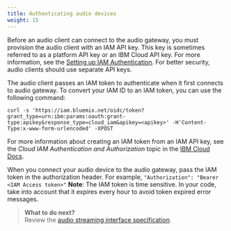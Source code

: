 ```yaml
---
title: Authenticating audio devices
weight: 15
---
```

Before an audio client can connect to the audio gateway, you must provision the audio client with an IAM API key.  This key is sometimes referred to as a platform API key or an IBM Cloud API key. For more information, see the [Setting up IAM Authentication]({{site.baseurl}}/further-topics/login-with-IBMid/). For better security, audio clients should use separate API keys.

The audio client passes an IAM token to authenticate when it first connects to audio gateway. To convert your IAM ID to an IAM token, you can use the following command:

`curl -s 'https://iam.bluemix.net/oidc/token?grant_type=urn:ibm:params:oauth:grant- type:apikey&response_type=cloud_iam&apikey=<apikey>' -H'Content-Type:x-www-form-urlencoded' -XPOST`

For more information about creating an IAM token from an IAM API key, see the _Cloud IAM Authentication and Authorization_ topic in the [IBM Cloud Docs](https://console.bluemix.net/docs/services/IoT/reference/security/cloud_iam.html#cloud_iam).

When you connect your audio device to the audio gateway, pass the IAM token in the authorization header.  For example, `"Authorization": "Bearer <IAM Access token>"`
**Note**:  The IAM token is time sensitive.  In your code, take into account that it expires every hour to avoid token expired error messages.

> **What to do next?**<br/>
Review the [audio streaming interface specification]({{site.baseurl}}/audio/interface).
